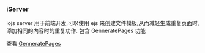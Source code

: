 ### iServer
iojs server 
用于前端开发,可以使用 ejs 来创建文件模板,从而减轻生成重复页面时,添加相同的内容时的重复功作.
包含 GenneratePages 功能

查看 [GenneratePages](https://github.com/ektx/Node/tree/master/GenneratePages)